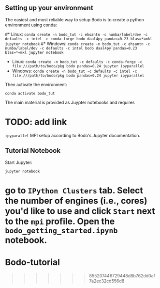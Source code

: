 ## Setting up your environment
The easiest and most reliable way to setup Bodo is to create a python environment using conda:

#* Linux: `conda create -n bodo_tut -c ehsantn -c numba/label/dev -c defaults -c intel -c conda-forge bodo daal4py pandas=0.23 blas=*=mkl jupyter notebook`
#* Windows: `conda create -n bodo_tut -c ehsantn -c numba/label/dev -c defaults -c intel bodo daal4py pandas=0.23 blas=*=mkl jupyter notebook`
* Linux: `conda create -n bodo_tut -c defaults -c conda-forge -c file:///path/to/bodo/pkg bodo pandas=0.24 jupyter ipyparallel`
* Windows: `conda create -n bodo_tut -c defaults -c intel -c file:///path/to/bodo/pkg bodo pandas=0.24 jupyter ipyparallel`


Then activate the environment:

`conda activate bodo_tut`

The main material is provided as Juypter notebooks and requires
# TODO: add link
`ipyparallel` MPI setup according to Bodo's Jupyter documentation.

## Tutorial Notebook

Start Jupyter:

`jupyter notebook`

go to `IPython Clusters` tab. Select the
number of engines (i.e., cores) you'd like to use and click `Start` next to the
`mpi` profile. Open the `bodo_getting_started.ipynb` notebook.
=======
# Bodo-tutorial
>>>>>>> 855207446729448d8b762dd0af7a2ec32cd556d8
